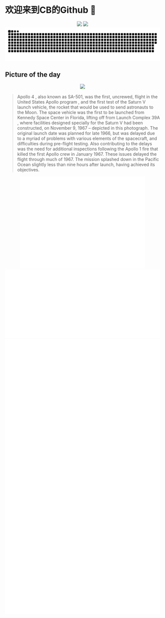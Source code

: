 
# 欢迎来到CB的Github 👋

<div align="center">
  <img height="137px" src="https://github-readme-stats.vercel.app/api?username=SuperCB&show_icons=true&theme=radical" />
  <img height="137px" src="https://github-readme-stats.vercel.app/api/top-langs/?username=SuperCB&hide_title=true&hide_border=true&layout=compact&langs_count=6&text_color=000&icon_color=fff" />
</div>


<div align="center">
    <img src="./contribution-snake/github-contribution-grid-snake.svg" />
</div>



## Picture of the day
<div align="center">
  <img width=400px src="https://upload.wikimedia.org/wikipedia/commons/thumb/e/e7/Apollo_4_liftoff_-_GPN-2006-000038.jpg/375px-Apollo_4_liftoff_-_GPN-2006-000038.jpg" />
</div>

>Apollo 4 , also known as SA-501, was the first, uncrewed, flight in the United States  Apollo program , and the first test of the  Saturn V  launch vehicle, the rocket that would be used to send astronauts to the Moon. The  space vehicle  was the first to be launched from  Kennedy Space Center  in Florida, lifting off from  Launch Complex 39A , where facilities designed specially for the Saturn V had been constructed, on November 9, 1967 – depicted in this photograph. The original launch date was planned for late 1966, but was delayed due to a myriad of problems with various elements of the spacecraft, and difficulties during pre-flight testing. Also contributing to the delays was the need for additional inspections following the  Apollo 1  fire that killed the first Apollo crew in January 1967. These issues delayed the flight through much of 1967. The mission splashed down in the Pacific Ocean slightly less than nine hours after launch, having achieved its objectives.



<div align="center">
  <img height="300px" src="base_metrics.svg" />
  <img  src="metrics.plugin.calendar.full.svg" />
</div>


<div align="center">
  <img  src="plugin_metrics.svg" /> 
</div>
